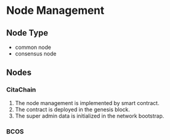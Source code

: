 # Node Management

## Node Type

- common node
- consensus node

## Nodes

### CitaChain

1. The node management is implemented by smart contract.
2. The contract is deployed in the genesis block.
3. The super admin data is initialized in the network bootstrap.

### BCOS